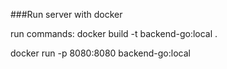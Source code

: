 ###Run server with docker

run commands:
docker build -t backend-go:local .

docker run -p 8080:8080 backend-go:local